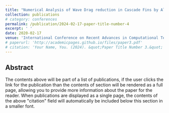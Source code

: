 ```yaml
---
title: "Numerical Analysis of Wave Drag reduction in Cascade Fins by Altering Leading Edge Shape"
collection: publications
# category: conferences
permalink: /publication/2024-02-17-paper-title-number-4
excerpt: ' '
date: 2020-02-17
venue: 'International Conference on Recent Advances in Computational Techniques (IC-RACT)'
# paperurl: 'http://academicpages.github.io/files/paper3.pdf'
# citation: 'Your Name, You. (2024). &quot;Paper Title Number 3.&quot; <i>GitHub Journal of Bugs</i>. 1(3).'
---
```


## Abstract

The contents above will be part of a list of publications, if the user clicks the link for the publication than the contents of section will be rendered as a full page, allowing you to provide more information about the paper for the reader. When publications are displayed as a single page, the contents of the above "citation" field will automatically be included below this section in a smaller font.

